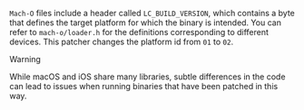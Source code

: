 `Mach-O` files include a header called `LC_BUILD_VERSION`, which contains a byte that defines the target platform for which the binary is intended. You can refer to `mach-o/loader.h` for the definitions corresponding to different devices. This patcher changes the platform id from `01` to `02`.

> [!WARNING]  
> While macOS and iOS share many libraries, subtle differences in the code can lead to issues when running binaries that have been patched in this way.   
